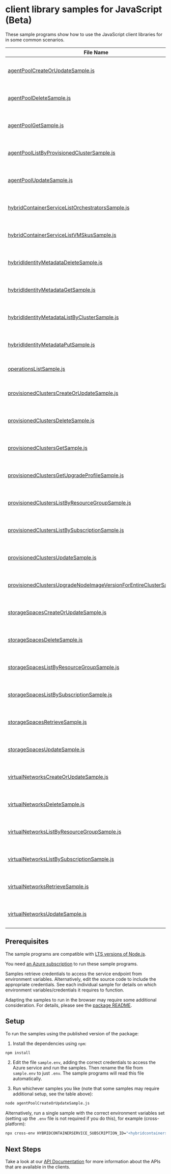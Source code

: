 # client library samples for JavaScript (Beta)

These sample programs show how to use the JavaScript client libraries for in some common scenarios.

| **File Name**                                                                                                                           | **Description**                                                                                                                                                                                                                                                                                         |
| --------------------------------------------------------------------------------------------------------------------------------------- | ------------------------------------------------------------------------------------------------------------------------------------------------------------------------------------------------------------------------------------------------------------------------------------------------------- |
| [agentPoolCreateOrUpdateSample.js][agentpoolcreateorupdatesample]                                                                       | Creates the agent pool in the Hybrid AKS provisioned cluster x-ms-original-file: specification/hybridaks/resource-manager/Microsoft.HybridContainerService/preview/2022-09-01-preview/examples/PutAgentPool.json                                                                                        |
| [agentPoolDeleteSample.js][agentpooldeletesample]                                                                                       | Deletes the agent pool in the Hybrid AKS provisioned cluster x-ms-original-file: specification/hybridaks/resource-manager/Microsoft.HybridContainerService/preview/2022-09-01-preview/examples/DeleteAgentPool.json                                                                                     |
| [agentPoolGetSample.js][agentpoolgetsample]                                                                                             | Gets the agent pool in the Hybrid AKS provisioned cluster x-ms-original-file: specification/hybridaks/resource-manager/Microsoft.HybridContainerService/preview/2022-09-01-preview/examples/GetAgentPool.json                                                                                           |
| [agentPoolListByProvisionedClusterSample.js][agentpoollistbyprovisionedclustersample]                                                   | Gets the agent pools in the Hybrid AKS provisioned cluster x-ms-original-file: specification/hybridaks/resource-manager/Microsoft.HybridContainerService/preview/2022-09-01-preview/examples/ListAgentPoolByProvisionedCluster.json                                                                     |
| [agentPoolUpdateSample.js][agentpoolupdatesample]                                                                                       | Updates the agent pool in the Hybrid AKS provisioned cluster x-ms-original-file: specification/hybridaks/resource-manager/Microsoft.HybridContainerService/preview/2022-09-01-preview/examples/UpdateAgentPool.json                                                                                     |
| [hybridContainerServiceListOrchestratorsSample.js][hybridcontainerservicelistorchestratorssample]                                       | Lists the available orchestrators in a custom location for HybridAKS x-ms-original-file: specification/hybridaks/resource-manager/Microsoft.HybridContainerService/preview/2022-09-01-preview/examples/ListOrchestrators.json                                                                           |
| [hybridContainerServiceListVMSkusSample.js][hybridcontainerservicelistvmskussample]                                                     | Lists the available VM SKUs in a custom location for HybridAKS x-ms-original-file: specification/hybridaks/resource-manager/Microsoft.HybridContainerService/preview/2022-09-01-preview/examples/ListVMSkus.json                                                                                        |
| [hybridIdentityMetadataDeleteSample.js][hybrididentitymetadatadeletesample]                                                             | Deletes the hybrid identity metadata proxy resource. x-ms-original-file: specification/hybridaks/resource-manager/Microsoft.HybridContainerService/preview/2022-09-01-preview/examples/DeleteHybridIdentityMetadata.json                                                                                |
| [hybridIdentityMetadataGetSample.js][hybrididentitymetadatagetsample]                                                                   | Get the hybrid identity metadata proxy resource. x-ms-original-file: specification/hybridaks/resource-manager/Microsoft.HybridContainerService/preview/2022-09-01-preview/examples/GetHybridIdentityMetadata.json                                                                                       |
| [hybridIdentityMetadataListByClusterSample.js][hybrididentitymetadatalistbyclustersample]                                               | Lists the hybrid identity metadata proxy resource in a cluster. x-ms-original-file: specification/hybridaks/resource-manager/Microsoft.HybridContainerService/preview/2022-09-01-preview/examples/HybridIdentityMetadataListByCluster.json                                                              |
| [hybridIdentityMetadataPutSample.js][hybrididentitymetadataputsample]                                                                   | Creates the hybrid identity metadata proxy resource that facilitates the managed identity provisioning. x-ms-original-file: specification/hybridaks/resource-manager/Microsoft.HybridContainerService/preview/2022-09-01-preview/examples/CreateHybridIdentityMetadata.json                             |
| [operationsListSample.js][operationslistsample]                                                                                         | x-ms-original-file: specification/hybridaks/resource-manager/Microsoft.HybridContainerService/preview/2022-09-01-preview/examples/ListOperations.json                                                                                                                                                   |
| [provisionedClustersCreateOrUpdateSample.js][provisionedclusterscreateorupdatesample]                                                   | Creates the Hybrid AKS provisioned cluster x-ms-original-file: specification/hybridaks/resource-manager/Microsoft.HybridContainerService/preview/2022-09-01-preview/examples/PutProvisionedCluster.json                                                                                                 |
| [provisionedClustersDeleteSample.js][provisionedclustersdeletesample]                                                                   | Deletes the Hybrid AKS provisioned cluster x-ms-original-file: specification/hybridaks/resource-manager/Microsoft.HybridContainerService/preview/2022-09-01-preview/examples/DeleteProvisionedCluster.json                                                                                              |
| [provisionedClustersGetSample.js][provisionedclustersgetsample]                                                                         | Gets the Hybrid AKS provisioned cluster x-ms-original-file: specification/hybridaks/resource-manager/Microsoft.HybridContainerService/preview/2022-09-01-preview/examples/GetProvisionedCluster.json                                                                                                    |
| [provisionedClustersGetUpgradeProfileSample.js][provisionedclustersgetupgradeprofilesample]                                             | Gets the upgrade profile of a provisioned cluster. x-ms-original-file: specification/hybridaks/resource-manager/Microsoft.HybridContainerService/preview/2022-09-01-preview/examples/ProvisionedClustersGetUpgradeProfile.json                                                                          |
| [provisionedClustersListByResourceGroupSample.js][provisionedclusterslistbyresourcegroupsample]                                         | Gets the Hybrid AKS provisioned cluster in a resource group x-ms-original-file: specification/hybridaks/resource-manager/Microsoft.HybridContainerService/preview/2022-09-01-preview/examples/ListProvisionedClusterByResourceGroup.json                                                                |
| [provisionedClustersListBySubscriptionSample.js][provisionedclusterslistbysubscriptionsample]                                           | Gets the Hybrid AKS provisioned cluster in a subscription x-ms-original-file: specification/hybridaks/resource-manager/Microsoft.HybridContainerService/preview/2022-09-01-preview/examples/ListProvisionedClusterBySubscription.json                                                                   |
| [provisionedClustersUpdateSample.js][provisionedclustersupdatesample]                                                                   | Updates the Hybrid AKS provisioned cluster x-ms-original-file: specification/hybridaks/resource-manager/Microsoft.HybridContainerService/preview/2022-09-01-preview/examples/UpdateProvisionedCluster.json                                                                                              |
| [provisionedClustersUpgradeNodeImageVersionForEntireClusterSample.js][provisionedclustersupgradenodeimageversionforentireclustersample] | Upgrading the node image version of a cluster applies the newest OS and runtime updates to the nodes. x-ms-original-file: specification/hybridaks/resource-manager/Microsoft.HybridContainerService/preview/2022-09-01-preview/examples/ProvisionedClustersUpgradeNodeImageVersionForEntireCluster.json |
| [storageSpacesCreateOrUpdateSample.js][storagespacescreateorupdatesample]                                                               | Puts the Hybrid AKS storage object x-ms-original-file: specification/hybridaks/resource-manager/Microsoft.HybridContainerService/preview/2022-09-01-preview/examples/PutStorageSpace.json                                                                                                               |
| [storageSpacesDeleteSample.js][storagespacesdeletesample]                                                                               | Deletes the Hybrid AKS storage object x-ms-original-file: specification/hybridaks/resource-manager/Microsoft.HybridContainerService/preview/2022-09-01-preview/examples/DeleteStorageSpace.json                                                                                                         |
| [storageSpacesListByResourceGroupSample.js][storagespaceslistbyresourcegroupsample]                                                     | List the Hybrid AKS storage object by resource group x-ms-original-file: specification/hybridaks/resource-manager/Microsoft.HybridContainerService/preview/2022-09-01-preview/examples/ListStorageSpaceByResourceGroup.json                                                                             |
| [storageSpacesListBySubscriptionSample.js][storagespaceslistbysubscriptionsample]                                                       | List the Hybrid AKS storage object by subscription x-ms-original-file: specification/hybridaks/resource-manager/Microsoft.HybridContainerService/preview/2022-09-01-preview/examples/ListStorageSpaceBySubscription.json                                                                                |
| [storageSpacesRetrieveSample.js][storagespacesretrievesample]                                                                           | Gets the Hybrid AKS storage space object x-ms-original-file: specification/hybridaks/resource-manager/Microsoft.HybridContainerService/preview/2022-09-01-preview/examples/GetStorageSpace.json                                                                                                         |
| [storageSpacesUpdateSample.js][storagespacesupdatesample]                                                                               | Patches the Hybrid AKS storage object x-ms-original-file: specification/hybridaks/resource-manager/Microsoft.HybridContainerService/preview/2022-09-01-preview/examples/UpdateStorageSpace.json                                                                                                         |
| [virtualNetworksCreateOrUpdateSample.js][virtualnetworkscreateorupdatesample]                                                           | Puts the Hybrid AKS virtual network x-ms-original-file: specification/hybridaks/resource-manager/Microsoft.HybridContainerService/preview/2022-09-01-preview/examples/PutVirtualNetwork.json                                                                                                            |
| [virtualNetworksDeleteSample.js][virtualnetworksdeletesample]                                                                           | Deletes the Hybrid AKS virtual network x-ms-original-file: specification/hybridaks/resource-manager/Microsoft.HybridContainerService/preview/2022-09-01-preview/examples/DeleteVirtualNetwork.json                                                                                                      |
| [virtualNetworksListByResourceGroupSample.js][virtualnetworkslistbyresourcegroupsample]                                                 | Lists the Hybrid AKS virtual networks by resource group x-ms-original-file: specification/hybridaks/resource-manager/Microsoft.HybridContainerService/preview/2022-09-01-preview/examples/ListVirtualNetworkByResourceGroup.json                                                                        |
| [virtualNetworksListBySubscriptionSample.js][virtualnetworkslistbysubscriptionsample]                                                   | Lists the Hybrid AKS virtual networks by subscription x-ms-original-file: specification/hybridaks/resource-manager/Microsoft.HybridContainerService/preview/2022-09-01-preview/examples/ListVirtualNetworkBySubscription.json                                                                           |
| [virtualNetworksRetrieveSample.js][virtualnetworksretrievesample]                                                                       | Gets the Hybrid AKS virtual network x-ms-original-file: specification/hybridaks/resource-manager/Microsoft.HybridContainerService/preview/2022-09-01-preview/examples/GetVirtualNetwork.json                                                                                                            |
| [virtualNetworksUpdateSample.js][virtualnetworksupdatesample]                                                                           | Patches the Hybrid AKS virtual network x-ms-original-file: specification/hybridaks/resource-manager/Microsoft.HybridContainerService/preview/2022-09-01-preview/examples/UpdateVirtualNetwork.json                                                                                                      |

## Prerequisites

The sample programs are compatible with [LTS versions of Node.js](https://github.com/nodejs/release#release-schedule).

You need [an Azure subscription][freesub] to run these sample programs.

Samples retrieve credentials to access the service endpoint from environment variables. Alternatively, edit the source code to include the appropriate credentials. See each individual sample for details on which environment variables/credentials it requires to function.

Adapting the samples to run in the browser may require some additional consideration. For details, please see the [package README][package].

## Setup

To run the samples using the published version of the package:

1. Install the dependencies using `npm`:

```bash
npm install
```

2. Edit the file `sample.env`, adding the correct credentials to access the Azure service and run the samples. Then rename the file from `sample.env` to just `.env`. The sample programs will read this file automatically.

3. Run whichever samples you like (note that some samples may require additional setup, see the table above):

```bash
node agentPoolCreateOrUpdateSample.js
```

Alternatively, run a single sample with the correct environment variables set (setting up the `.env` file is not required if you do this), for example (cross-platform):

```bash
npx cross-env HYBRIDCONTAINERSERVICE_SUBSCRIPTION_ID="<hybridcontainerservice subscription id>" HYBRIDCONTAINERSERVICE_RESOURCE_GROUP="<hybridcontainerservice resource group>" node agentPoolCreateOrUpdateSample.js
```

## Next Steps

Take a look at our [API Documentation][apiref] for more information about the APIs that are available in the clients.

[agentpoolcreateorupdatesample]: https://github.com/Azure/azure-sdk-for-js/blob/main/sdk/hybridcontainerservice/arm-hybridcontainerservice/samples/v1-beta/javascript/agentPoolCreateOrUpdateSample.js
[agentpooldeletesample]: https://github.com/Azure/azure-sdk-for-js/blob/main/sdk/hybridcontainerservice/arm-hybridcontainerservice/samples/v1-beta/javascript/agentPoolDeleteSample.js
[agentpoolgetsample]: https://github.com/Azure/azure-sdk-for-js/blob/main/sdk/hybridcontainerservice/arm-hybridcontainerservice/samples/v1-beta/javascript/agentPoolGetSample.js
[agentpoollistbyprovisionedclustersample]: https://github.com/Azure/azure-sdk-for-js/blob/main/sdk/hybridcontainerservice/arm-hybridcontainerservice/samples/v1-beta/javascript/agentPoolListByProvisionedClusterSample.js
[agentpoolupdatesample]: https://github.com/Azure/azure-sdk-for-js/blob/main/sdk/hybridcontainerservice/arm-hybridcontainerservice/samples/v1-beta/javascript/agentPoolUpdateSample.js
[hybridcontainerservicelistorchestratorssample]: https://github.com/Azure/azure-sdk-for-js/blob/main/sdk/hybridcontainerservice/arm-hybridcontainerservice/samples/v1-beta/javascript/hybridContainerServiceListOrchestratorsSample.js
[hybridcontainerservicelistvmskussample]: https://github.com/Azure/azure-sdk-for-js/blob/main/sdk/hybridcontainerservice/arm-hybridcontainerservice/samples/v1-beta/javascript/hybridContainerServiceListVMSkusSample.js
[hybrididentitymetadatadeletesample]: https://github.com/Azure/azure-sdk-for-js/blob/main/sdk/hybridcontainerservice/arm-hybridcontainerservice/samples/v1-beta/javascript/hybridIdentityMetadataDeleteSample.js
[hybrididentitymetadatagetsample]: https://github.com/Azure/azure-sdk-for-js/blob/main/sdk/hybridcontainerservice/arm-hybridcontainerservice/samples/v1-beta/javascript/hybridIdentityMetadataGetSample.js
[hybrididentitymetadatalistbyclustersample]: https://github.com/Azure/azure-sdk-for-js/blob/main/sdk/hybridcontainerservice/arm-hybridcontainerservice/samples/v1-beta/javascript/hybridIdentityMetadataListByClusterSample.js
[hybrididentitymetadataputsample]: https://github.com/Azure/azure-sdk-for-js/blob/main/sdk/hybridcontainerservice/arm-hybridcontainerservice/samples/v1-beta/javascript/hybridIdentityMetadataPutSample.js
[operationslistsample]: https://github.com/Azure/azure-sdk-for-js/blob/main/sdk/hybridcontainerservice/arm-hybridcontainerservice/samples/v1-beta/javascript/operationsListSample.js
[provisionedclusterscreateorupdatesample]: https://github.com/Azure/azure-sdk-for-js/blob/main/sdk/hybridcontainerservice/arm-hybridcontainerservice/samples/v1-beta/javascript/provisionedClustersCreateOrUpdateSample.js
[provisionedclustersdeletesample]: https://github.com/Azure/azure-sdk-for-js/blob/main/sdk/hybridcontainerservice/arm-hybridcontainerservice/samples/v1-beta/javascript/provisionedClustersDeleteSample.js
[provisionedclustersgetsample]: https://github.com/Azure/azure-sdk-for-js/blob/main/sdk/hybridcontainerservice/arm-hybridcontainerservice/samples/v1-beta/javascript/provisionedClustersGetSample.js
[provisionedclustersgetupgradeprofilesample]: https://github.com/Azure/azure-sdk-for-js/blob/main/sdk/hybridcontainerservice/arm-hybridcontainerservice/samples/v1-beta/javascript/provisionedClustersGetUpgradeProfileSample.js
[provisionedclusterslistbyresourcegroupsample]: https://github.com/Azure/azure-sdk-for-js/blob/main/sdk/hybridcontainerservice/arm-hybridcontainerservice/samples/v1-beta/javascript/provisionedClustersListByResourceGroupSample.js
[provisionedclusterslistbysubscriptionsample]: https://github.com/Azure/azure-sdk-for-js/blob/main/sdk/hybridcontainerservice/arm-hybridcontainerservice/samples/v1-beta/javascript/provisionedClustersListBySubscriptionSample.js
[provisionedclustersupdatesample]: https://github.com/Azure/azure-sdk-for-js/blob/main/sdk/hybridcontainerservice/arm-hybridcontainerservice/samples/v1-beta/javascript/provisionedClustersUpdateSample.js
[provisionedclustersupgradenodeimageversionforentireclustersample]: https://github.com/Azure/azure-sdk-for-js/blob/main/sdk/hybridcontainerservice/arm-hybridcontainerservice/samples/v1-beta/javascript/provisionedClustersUpgradeNodeImageVersionForEntireClusterSample.js
[storagespacescreateorupdatesample]: https://github.com/Azure/azure-sdk-for-js/blob/main/sdk/hybridcontainerservice/arm-hybridcontainerservice/samples/v1-beta/javascript/storageSpacesCreateOrUpdateSample.js
[storagespacesdeletesample]: https://github.com/Azure/azure-sdk-for-js/blob/main/sdk/hybridcontainerservice/arm-hybridcontainerservice/samples/v1-beta/javascript/storageSpacesDeleteSample.js
[storagespaceslistbyresourcegroupsample]: https://github.com/Azure/azure-sdk-for-js/blob/main/sdk/hybridcontainerservice/arm-hybridcontainerservice/samples/v1-beta/javascript/storageSpacesListByResourceGroupSample.js
[storagespaceslistbysubscriptionsample]: https://github.com/Azure/azure-sdk-for-js/blob/main/sdk/hybridcontainerservice/arm-hybridcontainerservice/samples/v1-beta/javascript/storageSpacesListBySubscriptionSample.js
[storagespacesretrievesample]: https://github.com/Azure/azure-sdk-for-js/blob/main/sdk/hybridcontainerservice/arm-hybridcontainerservice/samples/v1-beta/javascript/storageSpacesRetrieveSample.js
[storagespacesupdatesample]: https://github.com/Azure/azure-sdk-for-js/blob/main/sdk/hybridcontainerservice/arm-hybridcontainerservice/samples/v1-beta/javascript/storageSpacesUpdateSample.js
[virtualnetworkscreateorupdatesample]: https://github.com/Azure/azure-sdk-for-js/blob/main/sdk/hybridcontainerservice/arm-hybridcontainerservice/samples/v1-beta/javascript/virtualNetworksCreateOrUpdateSample.js
[virtualnetworksdeletesample]: https://github.com/Azure/azure-sdk-for-js/blob/main/sdk/hybridcontainerservice/arm-hybridcontainerservice/samples/v1-beta/javascript/virtualNetworksDeleteSample.js
[virtualnetworkslistbyresourcegroupsample]: https://github.com/Azure/azure-sdk-for-js/blob/main/sdk/hybridcontainerservice/arm-hybridcontainerservice/samples/v1-beta/javascript/virtualNetworksListByResourceGroupSample.js
[virtualnetworkslistbysubscriptionsample]: https://github.com/Azure/azure-sdk-for-js/blob/main/sdk/hybridcontainerservice/arm-hybridcontainerservice/samples/v1-beta/javascript/virtualNetworksListBySubscriptionSample.js
[virtualnetworksretrievesample]: https://github.com/Azure/azure-sdk-for-js/blob/main/sdk/hybridcontainerservice/arm-hybridcontainerservice/samples/v1-beta/javascript/virtualNetworksRetrieveSample.js
[virtualnetworksupdatesample]: https://github.com/Azure/azure-sdk-for-js/blob/main/sdk/hybridcontainerservice/arm-hybridcontainerservice/samples/v1-beta/javascript/virtualNetworksUpdateSample.js
[apiref]: https://docs.microsoft.com/javascript/api/@azure/arm-hybridcontainerservice?view=azure-node-preview
[freesub]: https://azure.microsoft.com/free/
[package]: https://github.com/Azure/azure-sdk-for-js/tree/main/sdk/hybridcontainerservice/arm-hybridcontainerservice/README.md
